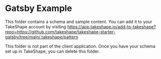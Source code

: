 # Gatsby Example

This folder contains a schema and sample content. You can add it to your TakeShape account by visiting https://app.takeshape.io/add-to-takeshape?repo=https://github.com/takeshape/takeshape-starter-gatsby/tree/main/.takeshape/pattern

This folder is not part of the client application. Once you have your schema set up in TakeShape, you can delete this folder.